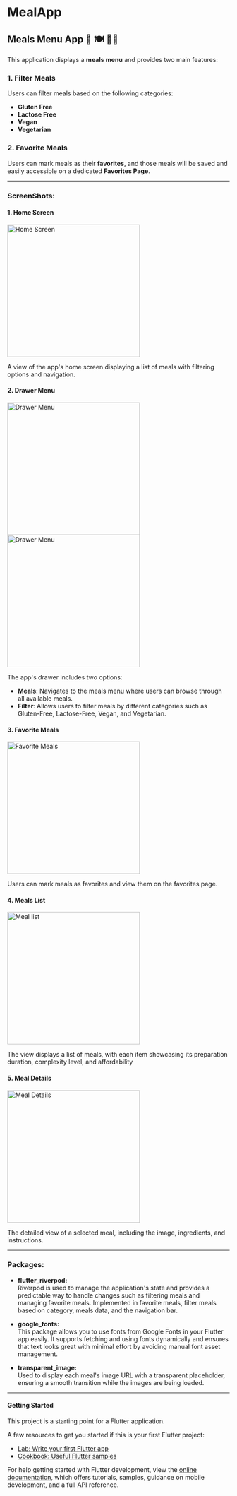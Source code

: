 # MealApp  
## Meals Menu App 🥗 🍽 🍹🦞

This application displays a **meals menu** and provides two main features:

### 1. Filter Meals  
Users can filter meals based on the following categories:
- **Gluten Free**
- **Lactose Free**
- **Vegan**
- **Vegetarian**

### 2. Favorite Meals  
Users can mark meals as their **favorites**, and those meals will be saved and easily accessible on a dedicated **Favorites Page**.

---

### ScreenShots:

#### 1. Home Screen
<img src="lib/screenshot/homepage.png" alt="Home Screen" width="300" />

A view of the app's home screen displaying a list of meals with filtering options and navigation.


#### 2. Drawer Menu
<img src="lib/screenshot/drawer.png" alt="Drawer Menu" width="300"/>
<img src="lib/screenshot/Filter.png" alt="Drawer Menu" width="300" />

The app's drawer includes two options:
- **Meals**: Navigates to the meals menu where users can browse through all available meals.
- **Filter**: Allows users to filter meals by different categories such as Gluten-Free, Lactose-Free, Vegan, and Vegetarian.


#### 3. Favorite Meals
<img src="lib/screenshot/favoritemeal.png" alt="Favorite Meals" width="300" />

Users can mark meals as favorites and view them on the favorites page.


#### 4. Meals List
<img src="lib/screenshot/meallist.png" alt="Meal list"  width="300"/>

The view displays a list of meals, with each item showcasing its preparation duration, complexity level, and affordability


#### 5. Meal Details
<img src="lib/screenshot/mealdetails.png" alt="Meal Details" width="300"/>

The detailed view of a selected meal, including the image, ingredients, and instructions.


---

### Packages:
- **flutter_riverpod:**  
  Riverpod is used to manage the application's state and provides a predictable way to handle changes such as filtering meals and managing favorite meals. Implemented in favorite meals, filter meals based on category, meals data, and the navigation bar. 
  
- **google_fonts:**  
  This package allows you to use fonts from Google Fonts in your Flutter app easily. It supports fetching and using fonts dynamically and ensures that text looks great with minimal effort by avoiding manual font asset management.

- **transparent_image:**  
  Used to display each meal's image URL with a transparent placeholder, ensuring a smooth transition while the images are being loaded.




---




#### Getting Started

This project is a starting point for a Flutter application.

A few resources to get you started if this is your first Flutter project:

- [Lab: Write your first Flutter app](https://docs.flutter.dev/get-started/codelab)
- [Cookbook: Useful Flutter samples](https://docs.flutter.dev/cookbook)

For help getting started with Flutter development, view the
[online documentation](https://docs.flutter.dev/), which offers tutorials,
samples, guidance on mobile development, and a full API reference.
